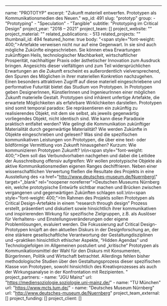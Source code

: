---
  name: "PROTOTYP"
  excerpt: "Zukunft materiell entwerfen. Prototypen als Kommunikationsmedien des Neuen."
  wp_id: 491
  slug: "prototyp"
  group: 
    - "Prototyping"
    - "Speculation"
    - "Tangible"
  subtitle: "Prototyping im Critical Design"
  project_year: "2018 – 2021"
  project_team: []
  project_website: ""
  project_material: ""
  related_publications: 
    - 513
  related_projects: ""
  thumbnail_id: 494
  featured_home: true
  body: "<span style=\"font-weight: 400;\">Artefakte verweisen nicht nur auf eine Gegenwart. In sie sind auch mögliche Zukünfte eingeschrieben. Sie können etwa Erwartungen zukünftigen Heils, technologischer Machbarkeit, wirtschaftlicher Prosperität, nachhaltiger Praxis oder ästhetischer Innovation zum Ausdruck bringen. Angesichts dieser vielfältigen und zum Teil widersprüchlichen Erwartungen an die Zukunft erscheint es außerordentlich vielversprechend, den Spuren des Möglichen in ihrer materiellen Konkretion nachzugehen. Einen besonders attraktiven Zugriff auf diese materiell eingeschriebene und performative Futurität bietet das Studium von Prototypen. In Prototypen geben DesignerInnen, KünstlerInnen und IngenieurInnen einer möglichen Zukunft materielle Gestalt. Prototypen sind inhärent unfertige Artefakte, die erwartete Möglichkeiten als erfahrbare Wirklichkeiten darstellen. Prototypen sind somit temporal paradox: Sie repräsentieren ein zukünftig zu realisierendes Objekt, mit dem sie selbst, als jeweils gegenwärtig vorliegendes Objekt, nicht identisch sind. Wie kann diese Paradoxie praktisch entfaltet werden? Wie gelingt die Kommunikation zukünftiger Materialität durch gegenwärtige Materialität? Wie werden Zukünfte in Objekte eingeschrieben und gelesen? Was sind die spezifischen kommunikativen Leistungen von Prototypen, die über eine text- oder bildförmige Vermittlung von Zukunft hinausgehen? Kurzum: Wie kommunizieren Prototypen Zukunft? </span>\n\n<span style=\"font-weight: 400;\">Dem soll das Verbundvorhaben nachgehen und dabei die Leitidee der Ausschreibung offensiv aufgreifen: Wir wollen prototypische Objekte als aktive Kommunikationsmedien eigenen Ranges dechiffrieren. Neben einer wissenschaftlichen Verwertung fließen die Resultate des Projekts in eine Ausstellung des <a href=\"http://www.deutsches-museum.de/Nuernberg\" target=\"_blank\" rel=\"noopener noreferrer\">Deutschen Museums Nürnberg</a> ein, welche prototypische Entwürfe sichtbar machen und Brücken zwischen vergangenen und gegenwärtigen Zukünften schlagen soll.</span>\n\n<span style=\"font-weight: 400;\">Im Rahmen des Projekts sollen Prototypen als Critical Design-Artefakte in einem “research through design” Prozess erstellt, präsentiert und diskutiert sowie hinsichtlich ihrer kommunikativen und inspirierenden Wirkung für spezifische Zielgruppen, z.B. als Auslöser für Verhaltens- und Einstellungsveränderungen oder eigene Problemlösungen, evaluiert werden. Die Fokussierung auf Critical Design-Prototypen knüpft an den aktuellen Diskurs in der Designforschung an, der eine stärkere gesellschaftliche Verantwortung der Gestaltungdisziplinen und –praktiken hinsichtlich ethischer Aspekte, “Hidden Agendas” und Technologiefolgen im Allgemeinen postuliert und „kritische“ Prototypen als Kommunikationsmittel der Wahl für den Diskurs mit Konsumenten, BürgerInnen, Politik und Wirtschaft betrachtet. Allerdings fehlen bisher methodologische Studien über den Gestaltungsprozess dieser spezifischen Klasse von Prototypen, sowohl hinsichtlich des Kreativprozesses als auch der Wirkungsanalyse in der Konfrontation mit Rezipienten. </span>"
  project_partners: 
    - 
      name: "JGU Mainz"
      url: "https://mediensoziologie.soziologie.uni-mainz.de/"
    - 
      name: "TU München"
      url: "https://www.mcts.tum.de/"
    - 
      name: "Deutsches Museum Nürnberg"
      url: "http://www.deutsches-museum.de/Nuernberg"
  project_team_external: []
  project_funding: []
  project_client: []

